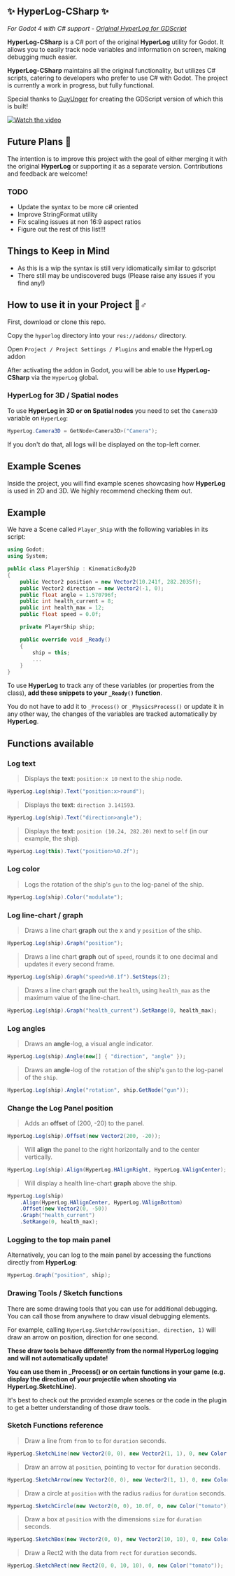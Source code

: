 ## ✨ HyperLog-CSharp ✨

_For Godot 4 with C# support - [Original HyperLog for GDScript](https://github.com/GuyUnger/HyperLog)_

**HyperLog-CSharp** is a C# port of the original **HyperLog** utility for Godot. It allows you to easily track node variables and information on screen, making debugging much easier.

**HyperLog-CSharp** maintains all the original functionality, but utilizes C# scripts, catering to developers who prefer to use C# with Godot. The project is currently a work in progress, but fully functional.

Special thanks to [GuyUnger](https://github.com/GuyUnger) for creating the GDScript version of which this is built!

[![Watch the video](https://img.youtube.com/vi/tZ3UGLp86l8/hqdefault.jpg)](https://youtu.be/tZ3UGLp86l8)

## Future Plans 🚀

The intention is to improve this project with the goal of either merging it with the original **HyperLog** or supporting it as a separate version. Contributions and feedback are welcome!

### TODO
- Update the syntax to be more c# oriented
- Improve StringFormat utility
- Fix scaling issues at non 16:9 aspect ratios
- Figure out the rest of this list!!!

## Things to Keep in Mind

- As this is a wip the syntax is still very idiomatically similar to gdscript
- There still may be undiscovered bugs (Please raise any issues if you find any!)

## How to use it in your Project 🤷♂️

First, download or clone this repo.

Copy the `hyperlog` directory into your `res://addons/` directory.

Open `Project / Project Settings / Plugins` and enable the HyperLog addon

After activating the addon in Godot, you will be able to use **HyperLog-CSharp** via the `HyperLog` global.

### HyperLog for 3D / Spatial nodes

To use **HyperLog in 3D or on Spatial nodes** you need to set the `Camera3D` variable on `HyperLog`:

```csharp
HyperLog.Camera3D = GetNode<Camera3D>("Camera");
```

If you don't do that, all logs will be displayed on the top-left corner.

## Example Scenes

Inside the project, you will find example scenes showcasing how **HyperLog** is used in 2D and 3D. We highly recommend checking them out.

## Example

We have a Scene called `Player_Ship` with the following variables in its script:

```csharp
using Godot;
using System;

public class PlayerShip : KinematicBody2D
{
    public Vector2 position = new Vector2(10.241f, 282.2035f);
    public Vector2 direction = new Vector2(-1, 0);
    public float angle = 1.570796f;
    public int health_current = 8;
    public int health_max = 12;
    public float speed = 0.0f;

    private PlayerShip ship;

    public override void _Ready()
    {
        ship = this;
        ...
    }
}
```

To use **HyperLog** to track any of these variables (or properties from the class), **add these snippets to your `_Ready()` function**.

You do not have to add it to `_Process()` or `_PhysicsProcess()` or update it in any other way, the changes of the variables are tracked automatically by **HyperLog**.

## Functions available

### Log text

> Displays the **text**: `position:x 10` next to the `ship` node.

```csharp
HyperLog.Log(ship).Text("position:x>round");
```

> Displays the **text**: `direction 3.141593`.

```csharp
HyperLog.Log(ship).Text("direction>angle");
```

> Displays the **text**: `position (10.24, 282.20)` next to `self` (in our example, the ship).

```csharp
HyperLog.Log(this).Text("position>%0.2f");
```

### Log color

> Logs the rotation of the ship's `gun` to the log-panel of the ship.

```csharp
HyperLog.Log(ship).Color("modulate");
```

### Log line-chart / graph

> Draws a line chart **graph** out the x and y `position` of the ship.

```csharp
HyperLog.Log(ship).Graph("position");
```

> Draws a line chart **graph** out of `speed`, rounds it to one decimal and updates it every second frame.

```csharp
HyperLog.Log(ship).Graph("speed>%0.1f").SetSteps(2);
```

> Draws a line chart **graph** out the `health`, using `health_max` as the maximum value of the line-chart.

```csharp
HyperLog.Log(ship).Graph("health_current").SetRange(0, health_max);
```

### Log angles

> Draws an **angle**\-log, a visual angle indicator.

```csharp
HyperLog.Log(ship).Angle(new[] { "direction", "angle" });
```

> Draws an **angle**\-log of the `rotation` of the ship's `gun` to the log-panel of the `ship`.

```csharp
HyperLog.Log(ship).Angle("rotation", ship.GetNode("gun"));
```

### Change the Log Panel position

> Adds an **offset** of (200, -20) to the panel.

```csharp
HyperLog.Log(ship).Offset(new Vector2(200, -20));
```

> Will **align** the panel to the right horizontally and to the center vertically.

```csharp
HyperLog.Log(ship).Align(HyperLog.HAlignRight, HyperLog.VAlignCenter);
```

> Will display a health line-chart **graph** above the ship.

```csharp
HyperLog.Log(ship)
    .Align(HyperLog.HAlignCenter, HyperLog.VAlignBottom)
    .Offset(new Vector2(0, -50))
    .Graph("health_current")
    .SetRange(0, health_max);
```

### Logging to the top main panel

Alternatively, you can log to the main panel by accessing the functions directly from **HyperLog**:

```csharp
HyperLog.Graph("position", ship);
```

### Drawing Tools / Sketch functions

There are some drawing tools that you can use for additional debugging. You can call those from anywhere to draw visual debugging elements.

For example, calling `HyperLog.SketchArrow(position, direction, 1)` will draw an arrow on position, direction for one second.

**These draw tools behave differently from the normal HyperLog logging and will not automatically update!**

**You can use them in \_Process() or on certain functions in your game (e.g. display the direction of your projectile when shooting via HyperLog.SketchLine).**

It's best to check out the provided example scenes or the code in the plugin to get a better understanding of those draw tools.

### Sketch Functions reference

> Draw a line from `from` to `to` for `duration` seconds.

```csharp
HyperLog.SketchLine(new Vector2(0, 0), new Vector2(1, 1), 0, new Color("tomato"));
```

> Draw an arrow at `position`, pointing to `vector` for `duration` seconds.

```csharp
HyperLog.SketchArrow(new Vector2(0, 0), new Vector2(1, 1), 0, new Color("tomato"));
```

> Draw a circle at `position` with the radius `radius` for `duration` seconds.

```csharp
HyperLog.SketchCircle(new Vector2(0, 0), 10.0f, 0, new Color("tomato"));
```

> Draw a box at `position` with the dimensions `size` for `duration` seconds.

```csharp
HyperLog.SketchBox(new Vector2(0, 0), new Vector2(10, 10), 0, new Color("tomato"));
```

> Draw a Rect2 with the data from `rect` for `duration` seconds.

```csharp
HyperLog.SketchRect(new Rect2(0, 0, 10, 10), 0, new Color("tomato"));
```